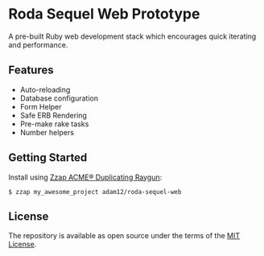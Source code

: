 # Roda Sequel Web Prototype

A pre-built Ruby web development stack which encourages quick iterating and performance.

## Features

* Auto-reloading
* Database configuration
* Form Helper
* Safe ERB Rendering
* Pre-make rake tasks
* Number helpers

## Getting Started

Install using [Zzap ACME® Duplicating Raygun](https://github.com/adam12/zzap):

	$ zzap my_awesome_project adam12/roda-sequel-web

## License

The repository is available as open source under the terms of the [MIT License](http://opensource.org/licenses/MIT).
